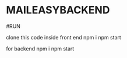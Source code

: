 # MAILEASYBACKEND

#RUN

clone this code
inside front end 
npm i
npm start

for backend
npm i
npm start
